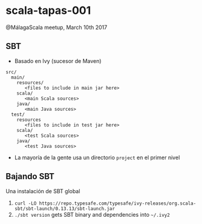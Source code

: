 # scala-tapas-001
@MálagaScala meetup, March 10th  2017

## SBT
* Basado en Ivy (sucesor de Maven)

```
src/
  main/
    resources/
       <files to include in main jar here>
    scala/
       <main Scala sources>
    java/
       <main Java sources>
  test/
    resources
       <files to include in test jar here>
    scala/
       <test Scala sources>
    java/
       <test Java sources>
```

* La mayoría de la gente usa un directorio `project` en el primer nivel

## Bajando SBT
Una instalación de SBT global

1. `curl -LO https://repo.typesafe.com/typesafe/ivy-releases/org.scala-sbt/sbt-launch/0.13.13/sbt-launch.jar`
2. `./sbt version` gets SBT binary and dependencies into `~/.ivy2`
